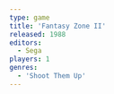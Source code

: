 ```yaml
---
type: game
title: 'Fantasy Zone II'
released: 1988
editors: 
  - Sega
players: 1
genres:
  - 'Shoot Them Up'
---
```

